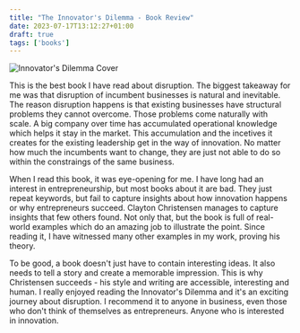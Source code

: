 ```yaml
---
title: "The Innovator's Dilemma - Book Review"
date: 2023-07-17T13:12:27+01:00
draft: true
tags: ['books']
---
```


![Innovator's Dilemma Cover](/images/innovators-dilemma-cover.jpg)

This is the best book I have read about disruption. The biggest takeaway for me was that disruption of incumbent businesses is natural and inevitable. The reason disruption happens is that existing businesses have structural problems they cannot overcome. Those problems come naturally with scale. A big company over time has accumulated operational knowledge which helps it stay in the market. This accumulation and the incetives it creates for the existing leadership get in the way of innovation. No matter how much the incumbents want to change, they are just not able to do so within the constraings of the same business.

When I read this book, it was eye-opening for me. I have long had an interest in entrepreneurship, but most books about it are bad. They just repeat keywords, but fail to capture insights about how innovation happens or why entrepreneurs succeed. Clayton Christensen manages to capture insights that few others found. Not only that, but the book is full of real-world examples which do an amazing job to illustrate the point. Since reading it, I have witnessed many other examples in my work, proving his theory.

To be good, a book doesn't just have to contain interesting ideas. It also needs to tell a story and create a memorable impression. This is why Christensen succeeds - his style and writing are accessible, interesting and human. I really enjoyed reading the Innovator's Dilemma and it's an exciting journey about disruption. I recommend it to anyone in business, even those who don't think of themselves as entrepreneurs. Anyone who is interested in innovation.